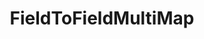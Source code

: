 ---
optionsClassName: FieldToFieldMultiMapOptions
optionsClassFullName: MigrationTools.Tools.FieldToFieldMultiMapOptions
configurationSamples:
- name: defaults
  order: 2
  description: 
  code: >-
    {
      "MigrationTools": {
        "Version": "16.0",
        "CommonTools": {
          "FieldMappingTool": {
            "FieldMaps": [
              {
                "FieldMapType": "FieldToFieldMultiMap",
                "ApplyTo": [
                  "*"
                ]
              }
            ]
          }
        }
      }
    }
  sampleFor: MigrationTools.Tools.FieldToFieldMultiMapOptions
- name: sample
  order: 1
  description: 
  code: >-
    {
      "MigrationTools": {
        "Version": "16.0",
        "CommonTools": {
          "FieldMappingTool": {
            "FieldMaps": [
              {
                "FieldMapType": "FieldToFieldMultiMap",
                "ApplyTo": [
                  "SomeWorkItemType",
                  "SomeOtherWorkItemType"
                ],
                "SourceToTargetMappings": {
                  "SourceField1": "TargetField1",
                  "SourceField2": "TargetField2"
                }
              }
            ]
          }
        }
      }
    }
  sampleFor: MigrationTools.Tools.FieldToFieldMultiMapOptions
- name: classic
  order: 3
  description: 
  code: >-
    {
      "$type": "FieldToFieldMultiMapOptions",
      "SourceToTargetMappings": {
        "SourceField1": "TargetField1",
        "SourceField2": "TargetField2"
      },
      "ApplyTo": [
        "*",
        "SomeWorkItemType",
        "SomeOtherWorkItemType"
      ]
    }
  sampleFor: MigrationTools.Tools.FieldToFieldMultiMapOptions
description: missing XML code comments
className: FieldToFieldMultiMap
typeName: FieldMaps
architecture: 
options:
- parameterName: ApplyTo
  type: List
  description: missing XML code comments
  defaultValue: missing XML code comments
- parameterName: SourceToTargetMappings
  type: Dictionary
  description: missing XML code comments
  defaultValue: missing XML code comments
status: missing XML code comments
processingTarget: missing XML code comments
classFile: src/MigrationTools.Clients.TfsObjectModel/Tools/FieldMappingTool/FieldMaps/FieldtoFieldMultiMap.cs
optionsClassFile: src/MigrationTools/Tools/FieldMappingTool/FieldMaps/FieldtoFieldMultiMapOptions.cs

redirectFrom:
- /Reference/FieldMaps/FieldToFieldMultiMapOptions/
layout: reference
toc: true
permalink: /Reference/FieldMaps/FieldToFieldMultiMap/
title: FieldToFieldMultiMap
categories:
- FieldMaps
- 
topics:
- topic: notes
  path: /docs/Reference/FieldMaps/FieldToFieldMultiMap-notes.md
  exists: false
  markdown: ''
- topic: introduction
  path: /docs/Reference/FieldMaps/FieldToFieldMultiMap-introduction.md
  exists: false
  markdown: ''

---